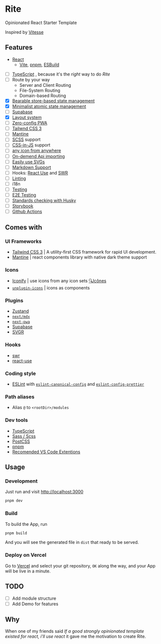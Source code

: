 # Rite

Opinionated React Starter Template

Inspired by [Vitesse](https://github.com/antfu/vitesse)

## Features

- [React](https://github.com/facebook/react)
  - [Vite](https://github.com/vitejs/vite), [pnpm](https://pnpm.io/), [ESBuild](https://github.com/evanw/esbuild)
- [ ] [TypeScript](https://www.typescriptlang.org/)
  , because it's the _right_ way to do _Rite_
- [ ] Route by your way
  - Server and Client Routing
  - File-System Routing
  - Domain-based Routing
- [x] [Bearable store-based state management](https://github.com/pmndrs/zustand)
- [x] [Minimalist atomic state management](https://github.com/pmndrs/jotai)
- [ ] [Supabase](https://supabase.com)
- [x] [Layout system](./layouts)
- [ ] [Zero-config PWA](https://github.com/shadowwalker/next-pwa)
- [ ] [Tailwnd CSS 3](https://github.com/tailwindlabs/tailwindcss)
- [ ] [Mantine](https://mantine.dev/)
- [ ] [SCSS](https://sass-lang.com) support
- [ ] [CSS-in-JS](https://mantine.dev/theming/create-styles/) support
- [ ] [any icon from anywhere](https://github.com/antfu/unplugin-icons)
- [ ] [On-demend Api importing](https://github.com/antfu/unplugin-auto-import)
- [ ] [Easily use SVGs](https://react-svgr.com)
- [ ] [Markdown Support](https://nextjs.org/docs/advanced-features/using-mdx#nextmdx)
- [ ] Hooks: [React Use](https://github.com/streamich/react-use) and [SWR](https://swr.vercel.app/)
- [ ] [Linting](https://github.com/eslint/eslint)
- [ ] i18n
- [ ] [Testing](https://testing-library.com/)
- [ ] [E2E Testing](https://cypress.io/)
- [ ] [Standards checking with Husky](https://github.com/typicode/husky)
- [ ] [Storybook](https://storybook.js.org/)
- [ ] [Github Actions](https://github.com/features/actions)

## Comes with

### UI Frameworks

- [Tailwind CSS 3](https://github.com/tailwindlabs/tailwindcss)
  | A utility-first CSS framework for rapid UI development.
- [Mantine](https://github.com/mantinedev/mantine)
  | react components library with native dark theme support

### Icons

- [Iconify](https://iconify.design)
  | use icons from any icon sets [🔍Icônes](https://icones.netlify.app/)
- [`unplugin-icons`](https://github.com/antfu/unplugin-icons)
  | icons as components

### Plugins

- [Zustand](https://github.com/pmndrs/zustand)
- [`next/mdx`](https://github.com/vercel/next.js/tree/canary/packages/next-mdx)
- [`next-pwa`](https://github.com/shadowwalker/next-pwa)
- [Supabase](https://supabase.com/)
- [SVGR](https://react-svgr.com/)

### Hooks

- [swr](https://swr.vercel.app/)
- [react-use](https://github.com/streamich/react-use)

### Coding style

- [ESLint](https://github.com/eslint/eslint)
  with [`eslint-canonical-config`](https://github.com/gajus/eslint-config-canonical)
  and [`eslint-config-prettier`](https://github.com/prettier/eslint-config-prettier)

### Path aliases

- Alias `@` to `<rootDir>/modules`

### Dev tools

- [TypeScript](https://www.typescriptlang.org/)
- [Sass / Scss](https://sass-lang.com/)
- [PostCSS](https://postcss.org/)
- [pnpm](https://pnpm.js.org)
- [Recomended VS Code Extentions](./.vscode/extensions.json)

## Usage

### Development

Just run and visit <http://localhost:3000>

```bash
pnpm dev
```

### Build

To build the App, run

```bash
pnpm build
```

And you will see the generated file in `dist` that ready to be served.

### Deploy on Vercel

Go to [Vercel](https://vercel.com/new)
and select your git repository, `OK` along the way,
and your App will be live in a minute.

## TODO

- [ ] Add module structure
- [ ] Add Demo for features

## Why

When one of my friends said
_If a good strongly opinionated template existed for react, i'll use react_
it gave me the motivation to create Rite.
